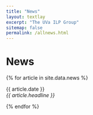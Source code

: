 ```yaml
---
title: "News"
layout: textlay
excerpt: "The UVa ILP Group"
sitemap: false
permalink: /allnews.html
---
```


# News

{% for article in site.data.news %}
<p>
{{ article.date }} <br>
<em>{{ article.headline }}</em>
</p>
{% endfor %}
